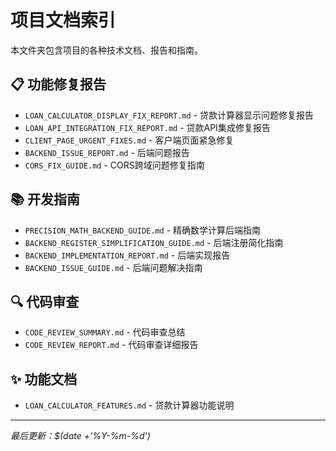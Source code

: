 # 项目文档索引

本文件夹包含项目的各种技术文档、报告和指南。

## 📋 功能修复报告
- `LOAN_CALCULATOR_DISPLAY_FIX_REPORT.md` - 贷款计算器显示问题修复报告
- `LOAN_API_INTEGRATION_FIX_REPORT.md` - 贷款API集成修复报告
- `CLIENT_PAGE_URGENT_FIXES.md` - 客户端页面紧急修复
- `BACKEND_ISSUE_REPORT.md` - 后端问题报告
- `CORS_FIX_GUIDE.md` - CORS跨域问题修复指南

## 📚 开发指南
- `PRECISION_MATH_BACKEND_GUIDE.md` - 精确数学计算后端指南
- `BACKEND_REGISTER_SIMPLIFICATION_GUIDE.md` - 后端注册简化指南
- `BACKEND_IMPLEMENTATION_REPORT.md` - 后端实现报告
- `BACKEND_ISSUE_GUIDE.md` - 后端问题解决指南

## 🔍 代码审查
- `CODE_REVIEW_SUMMARY.md` - 代码审查总结
- `CODE_REVIEW_REPORT.md` - 代码审查详细报告

## ✨ 功能文档
- `LOAN_CALCULATOR_FEATURES.md` - 贷款计算器功能说明

---
*最后更新：$(date +'%Y-%m-%d')*
